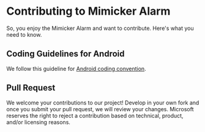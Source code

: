 Contributing to Mimicker Alarm
===============================================

So, you enjoy the Mimicker Alarm and want to contribute. Here's what you need to know.

Coding Guidelines for Android
-------------------------

We follow this guideline for [Android coding convention](http://source.android.com/source/code-style.html).

Pull Request 
-------------------------

We welcome your contributions to our project! Develop in your own fork and once you submit your pull request, we will review your changes. Microsoft reserves the right to reject a contribution based on technical, product, and/or licensing reasons.

 
